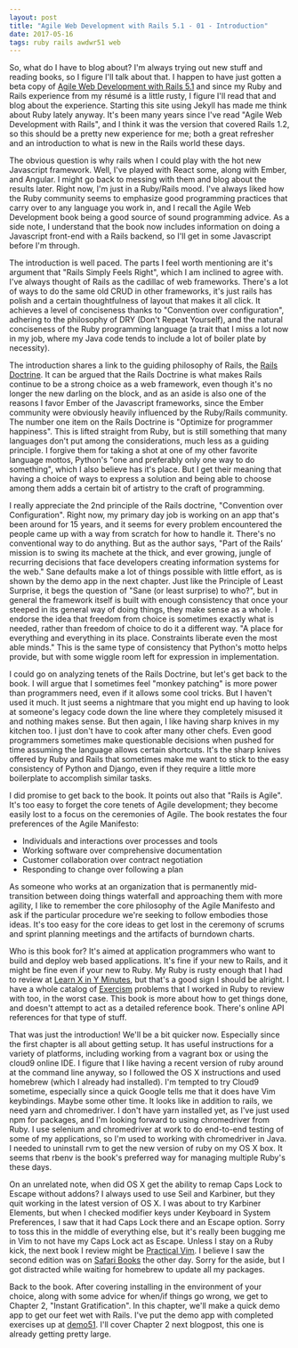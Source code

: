```yaml
---
layout: post
title: "Agile Web Development with Rails 5.1 - 01 - Introduction"
date: 2017-05-16
tags: ruby rails awdwr51 web
---
```


So, what do I have to blog about?  I'm always trying out new stuff and reading
books, so I figure I'll talk about that.  I happen to have just gotten a 
beta copy of 
[Agile Web Development with Rails 5.1](https://pragprog.com/book/rails51/agile-web-development-with-rails-5-1)
and since my Ruby and Rails 
experience from my r&eacute;sum&eacute; is a little rusty, I figure I'll
read that and blog about the experience.  Starting this site using Jekyll
has made me think about Ruby lately anyway.  It's been many years since I've 
read "Agile Web Development with Rails", and I think it was the version that
covered Rails 1.2, so this should be a pretty new experience for me; both a 
great refresher and an introduction to what is new in the Rails world these
days. 

The obvious question is why rails when I could play with the hot new 
Javascript framework.  Well, I've played with React some, along with Ember,
and Angular.  I might go back to messing with them and blog about the 
results later.  Right now, I'm just in a Ruby/Rails mood.  I've always liked
how the Ruby community seems to emphasize good programming practices that
carry over to any language you work in, and I recall the Agile Web Development
book being a good source of sound programming advice.  As a side note, I 
understand that the book now includes information on doing a Javascript
front-end with a Rails backend, so I'll get in some Javascript before I'm
through.

The introduction is well paced.  The parts I feel worth mentioning are
it's argument that "Rails Simply Feels Right", which I am inclined to agree
with.  I've always thought of Rails as the cadillac of web frameworks.
There's a lot of ways to do the same old CRUD in other frameworks, it's 
just rails has polish and a certain thoughtfulness of layout that makes it
all click.  It achieves a level of conciseness thanks to "Convention over
configuration", adhering to the philosophy of DRY (Don't Repeat Yourself),
and the natural conciseness of the Ruby programming language (a trait that
I miss a lot now in my job, where my Java code tends to include a lot of
boiler plate by necessity).  

The introduction shares a link to the guiding philosophy of
Rails, the [Rails Doctrine](http://rubyonrails.org/doctrine/).  It can be
argued that the Rails Doctrine is what makes Rails continue to be a strong
choice as a web framework, even though it's no longer the new darling on
the block, and as an aside is also one of the reasons I favor Ember of the
Javascript frameworks, since the Ember community were obviously
heavily influenced by the Ruby/Rails community.  The number one item on the
Rails Doctrine is "Optimize for programmer happiness".  This is lifted 
straight from Ruby, but is still something that many languages don't put
among the considerations, much less as a guiding principle.  I forgive them
for taking a shot at one of my other favorite language mottos, Python's
"one and preferably only one way to do something", which I also believe has
it's place.  But I get their meaning that having a choice of ways to express
a solution and being able to choose among them adds a certain bit of
artistry to the craft of programming.

I really appreciate the 2nd principle of the Rails doctrine, "Convention over 
Configuration".  Right now, my primary day job is working on an app that's
been around for 15 years, and it seems for every problem encountered the 
people came up with a way from scratch for how to handle it.  There's no
conventional way to do anything.  But as the author says, "Part of the Rails’ 
mission is to swing its machete at the thick, and ever growing, jungle of 
recurring decisions that face developers creating information systems for 
the web."  Sane defaults make a lot of things possible with little effort, 
as is shown by the demo app in the next chapter.  Just like the Principle of
Least Surprise, it begs the question of "Sane (or least surprise) to who?",
but in general the framework itself is built with enough consistency that 
once your steeped in its general way of doing things, they make sense as a 
whole.  I endorse the idea that freedom from choice is sometimes exactly
what is needed, rather than freedom of choice to do it a different way. 
"A place for everything and everything in its place. Constraints liberate 
even the most able minds."  This is the same type of consistency that 
Python's motto helps provide, but with some wiggle room left for expression
in implementation.

I could go on analyzing tenets of the Rails Doctrine, but let's get back to 
the book.  I will argue that I sometimes feel "monkey patching" is more
power than programmers need, even if it allows some cool tricks.  But I 
haven't used it much.  It just seems a nightmare that you might end up
having to look at someone's legacy code down the line where they completely
misused it and nothing makes sense.  But then again, I like having sharp
knives in my kitchen too.  I just don't have to cook after many other chefs.
Even good programmers sometimes make questionable decisions when pushed for
time assuming the language allows certain shortcuts.  It's the sharp knives
offered by Ruby and Rails that sometimes make me want to stick to the easy
consistency of Python and Django, even if they require a little more 
boilerplate to accomplish similar tasks.

I did promise to get back to the book.  It points out also that "Rails is 
Agile".  It's too easy to forget the core tenets of Agile development; they
become easily lost to a focus on the ceremonies of Agile.  The book restates
the four preferences of the Agile Manifesto:

* Individuals and interactions over processes and tools
* Working software over comprehensive documentation
* Customer collaboration over contract negotiation
* Responding to change over following a plan

As someone who works at an organization that is permanently mid-transition
between doing things waterfall and approaching them with more agility, I 
like to remember the core philosophy of the Agile Manifesto and ask if the
particular procedure we're seeking to follow embodies those ideas.  It's 
too easy for the core ideas to get lost in the ceremony of scrums and 
sprint planning meetings and the artifacts of burndown charts.

Who is this book for?  It's aimed at application programmers who want to 
build and deploy web based applications.  It's fine if your new to Rails, 
and it might be fine even if your new to Ruby.  My Ruby is rusty enough 
that I had to review at 
[Learn X in Y Minutes](https://learnxinyminutes.com/docs/ruby/), 
but that's a good sign I should
be alright.  I have a whole catalog of [Exercism](http://exercism.io/) 
problems that I worked in Ruby to review with too, in the worst case.  This
book is more about how to get things done, and doesn't attempt to act as
a detailed reference book.  There's online API references for that type of
stuff.

That was just the introduction!  We'll be a bit quicker now.  Especially 
since the first chapter is all about getting setup.  It has useful 
instructions for a variety of platforms, including working from a vagrant 
box or using the cloud9 online IDE.  I figure that I like having a recent
version of ruby around at the command line anyway, so I followed the OS X
instructions and used homebrew (which I already had installed).  I'm 
tempted to try Cloud9 sometime, especially since a quick Google tells me 
that it does have Vim keybindings.  Maybe some other time.  It looks like
in addition to rails, we need yarn and chromedriver.  I don't have yarn
installed yet, as I've just used npm for packages, and I'm looking forward
to using chromedriver from Ruby.  I use selenium and chromedriver at work
to do end-to-end testing of some of my applications, so I'm used to working
with chromedriver in Java.  I needed to uninstall rvm to get the new version
of ruby on my OS X box.  It seems that rbenv is the book's preferred way
for managing multiple Ruby's these days.

On an unrelated note, when did OS X get the ability to remap Caps Lock to
Escape without addons?  I always used to use Seil and Karbiner, but they 
quit working in the latest version of OS X.  I was about to try Karbiner
Elements, but when I checked modifier keys under Keyboard in System
Preferences, I saw that it had Caps Lock there and an Escape option.
Sorry to toss this in the middle of everything else, but it's really been 
bugging me in Vim to not have my Caps Lock act as Escape.  Unless I stay
on a Ruby kick, the next book I review might be 
[Practical Vim](https://pragprog.com/book/dnvim2/practical-vim-second-edition).  I
believe I saw the second edition was on 
[Safari Books](https://www.safaribooksonline.com/) the other day.
Sorry for the aside,
but I got distracted while waiting for homebrew to update all my packages.

Back to the book.  After covering installing in the environment of your
choice, along with some advice for when/if things go wrong, we get to
Chapter 2, "Instant Gratification".  In this chapter, we'll make a quick
demo app to get our feet wet with Rails.  I've put the demo app with
completed exercises up at [demo51](http://github.com/llcawthorne/demo51).
I'll cover Chapter 2 next blogpost, this one is already getting pretty 
large.

